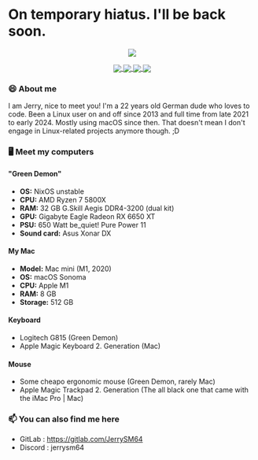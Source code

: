 <!--
**JerrySM64/JerrySM64** is a ✨ _special_ ✨ repository because its `README.md` (this file) appears on your GitHub profile.

Here are some ideas to get you started:

- 🔭 I’m currently working on ...
- 🌱 I’m currently learning ...
- 👯 I’m looking to collaborate on ...
- 🤔 I’m looking for help with ...
- 💬 Ask me about ...
- 📫 How to reach me: ...
- 😄 Pronouns: ...
- ⚡ Fun fact: ...
-->
# On temporary hiatus. I'll be back soon.

<p align="center"><a href="https://github.com/anuraghazra/github-readme-stats">
  <img align="center" src="https://github-readme-stats.vercel.app/api?username=jerrysm64&show_icons=true&theme=chartreuse-dark" />
</a></p>

<p align="center"><a href="https://github.com/JerrySM64/Qtile-Debian">
  <img align="center" src="https://github-readme-stats.vercel.app/api/pin/?username=jerrysm64&repo=Qtile-Debian&show_icons=true&theme=chartreuse-dark&locale=de" />
</a>
<a href="https://github.com/jerrysm64/xwayland-video-bridge-quick-setup">
  <img align="center" src="https://github-readme-stats.vercel.app/api/pin/?username=jerrysm64&repo=xwayland-video-bridge-quick-setup&show_icons=true&theme=chartreuse-dark&locale=de" />
</a>
<a href="https://github.com/JerrySM64/macOS-DE">
  <img align="center" src="https://github-readme-stats.vercel.app/api/pin/?username=jerrysm64&repo=macOS-DE&show_icons=true&theme=chartreuse-dark&locale=de" />
</a>
<a href="https://github.com/JerrySM64/NeoSplit">
  <img align="center" src="https://github-readme-stats.vercel.app/api/pin/?username=jerrysm64&repo=NeoSplit&show_icons=true&theme=chartreuse-dark&locale=de" />
</a></p>

### 😄 About me
I am Jerry, nice to meet you! I'm a 22 years old German dude who loves to code. Been a Linux user on and off since 2013 and full time from late 2021 to early 2024. Mostly using macOS since then. That doesn't mean I don't engage in Linux-related projects anymore though. ;D

### 🖥️ Meet my computers 
#### "Green Demon"
- **OS:** NixOS unstable
- **CPU:** AMD Ryzen 7 5800X
- **RAM:** 32 GB G.Skill Aegis DDR4-3200 (dual kit)
- **GPU:** Gigabyte Eagle Radeon RX 6650 XT
- **PSU:** 650 Watt be_quiet! Pure Power 11
- **Sound card:** Asus Xonar DX

#### My Mac
- **Model:** Mac mini (M1, 2020)
- **OS:** macOS Sonoma
- **CPU:** Apple M1
- **RAM:** 8 GB
- **Storage:** 512 GB

#### Keyboard
- Logitech G815 (Green Demon)
- Apple Magic Keyboard 2. Generation (Mac)

#### Mouse
- Some cheapo ergonomic mouse (Green Demon, rarely Mac)
- Apple Magic Trackpad 2. Generation (The all black one that came with the iMac Pro | Mac)


### 📫 You can also find me here
- GitLab     : <https://gitlab.com/JerrySM64>
- Discord    : jerrysm64
